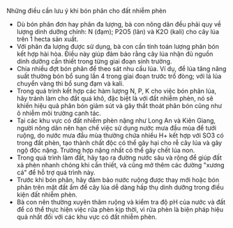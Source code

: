 Những điều cần lưu ý khi bón phân cho đất nhiễm phèn
* Dù bón phân đơn hay phân đa lượng, bà con nông dân đều phải quy về lượng dinh dưỡng chính: N (đạm); P2O5 (lân) và K2O (kali) cho cây lúa trên 1 hecta sản xuất.
* Với phân đa lượng được sử dụng, bà con cần tính toán lượng phân bón kết hợp hài hòa. Điều này giúp đảm bảo rằng cây lúa nhận đủ nguồn dinh dưỡng cần thiết trong từng giai đoạn sinh trưởng.
* Chia nhiều đợt bón phân để theo sát nhu cầu lúa. Ví dụ, để lúa tăng năng suất thường bón bổ sung lần 4 trong giai đoạn trước trổ đòng; với lá lúa chuyển vàng thì bổ sung đạm và kali.
* Trong quá trình kết hợp các hàm lượng N, P, K cho việc bón phân lúa, hãy tránh làm cho đất quá khô, đặc biệt là với đất nhiễm phèn, nó sẽ khiến hiệu quả phân bón giảm sút và gây thất thoát phân bón cũng như ô nhiễm môi trường canh tác.
* Tại các khu vực có đất nhiễm phèn nặng như Long An và Kiên Giang, người nông dân nên hạn chế việc sử dụng nước mưa đầu mùa để tưới ruộng, do nước mưa đầu mùa thường chứa nhiều H+ kết hợp với SO3 có trong đất phèn, tạo thành chất độc có thể gây hại cho rễ cây lúa và gây ngộ độc nặng. Trường hợp nặng nhất có thể gây chết lúa non.
* Trong quá trình làm đất, hãy tạo ra đường nước sâu và rộng để giúp đất xả phèn nhanh chóng khi cần thiết, và cũng mở thêm các đường "xương cá" để hỗ trợ quá trình này.
* Trước khi bón phân, hãy đảm bảo nước ruộng được thay mới hoặc bón phân trên mặt đất ẩm để cây lúa dễ dàng hấp thụ dinh dưỡng trong điều kiện đất nhiễm phèn.
* Bà con nên thường xuyên thăm ruộng và kiểm tra độ pH của nước và đất để có thể thực hiện việc rửa phèn kịp thời, vì rửa phèn là biện pháp hiệu quả nhất đối với các khu vực có đất nhiễm phèn.
